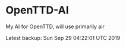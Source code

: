 # OpenTTD-AI
My AI for OpenTTD, will use primarily air

Latest backup: Sun Sep 29 04:22:01 UTC 2019
